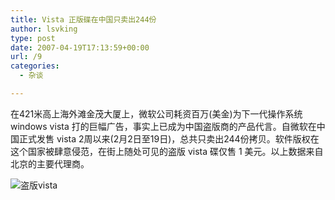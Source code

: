 ```yaml
---
title: Vista 正版碟在中国只卖出244份
author: lsvking
type: post
date: 2007-04-19T17:13:59+00:00
url: /9
categories:
  - 杂谈

---
```

在421米高上海外滩金茂大厦上，微软公司耗资百万(美金)为下一代操作系统 windows vista 打的巨幅广告，事实上已成为中国盗版商的产品代言。自微软在中国正式发售 vista 2周以来(2月2日至19日)，总共只卖出244份拷贝。软件版权在这个国家被肆意侵范，在街上随处可见的盗版 vista 碟仅售 1 美元。以上数据来自北京的主要代理商。

![盗版vista][1]

 [1]: http://farm1.static.flickr.com/200/464629677_48c85ae2c7_m.jpg